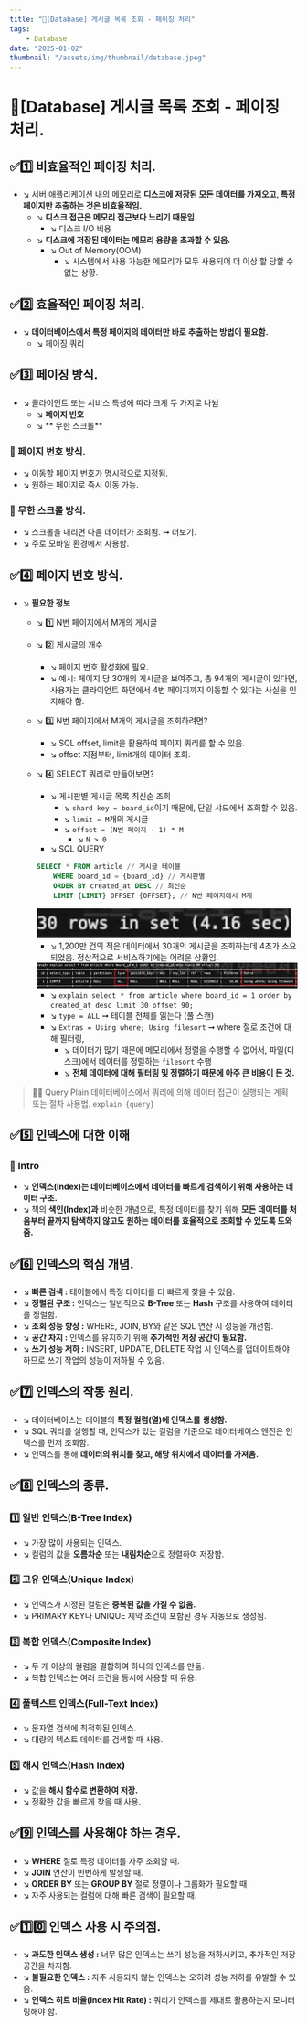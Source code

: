```yaml
---
title: "💾[Database] 게시글 목록 조회 - 페이징 처리"
tags:
    - Database
date: "2025-01-02"
thumbnail: "/assets/img/thumbnail/database.jpeg"
---
```


# 💾[Database] 게시글 목록 조회 - 페이징 처리.
## ✅1️⃣ 비효율적인 페이징 처리.
- ↘︎ 서버 애플리케이션 내의 메모리로 **디스크에 저장된 모든 데이터를 가져오고, 특정 페이지만 추출하는 것은 비효율적임.**
    - ↘︎ **디스크 접근은 메모리 접근보다 느리기 때문임.**
        - ↘︎ 디스크 I/O 비용
    - ↘︎ **디스크에 저장된 데이터는 메모리 용량을 초과할 수 있음.**
        - ↘︎ Out of Memory(OOM)
            - ↘︎ 시스템에서 사용 가능한 메모리가 모두 사용되어 더 이상 할 당할 수 없는 상황.
## ✅2️⃣ 효율적인 페이징 처리.
- ↘︎ **데이터베이스에서 특정 페이지의 데이터만 바로 추출하는 방법이 필요함.**
    - ↘︎ 페이징 쿼리
## ✅3️⃣ 페이징 방식.
- ↘︎ 클라이언트 또는 서비스 특성에 따라 크게 두 가지로 나뉨
    - ↘︎ **페이지 번호**
    - ↘︎ ** 무한 스크롤**
### 📌 페이지 번호 방식.
- ↘︎ 이동할 페이지 번호가 명시적으로 지정됨.
- ↘︎ 원하는 페이지로 즉시 이동 가능.
### 📌 무한 스크롤 방식.
- ↘︎ 스크롤을 내리면 다음 데이터가 조회됨. ➞ 더보기.
- ↘︎ 주로 모바일 환경에서 사용함.

## ✅4️⃣ 페이지 번호 방식.
- ↘︎ **필요한 정보**
    - ↘︎ 1️⃣ N번 페이지에서 M개의 게시글
    - ↘︎ 2️⃣ 게시글의 개수
        - ↘︎ 페이지 번호 활성화에 필요.
        - ↘︎ 예시: 페이지 당 30개의 게시글을 보여주고, 총 94개의 게시글이 있다면, 사용자는 클라이언트 화면에서 4번 페이지까지 이동할 수 있다는 사실을 인지해야 함.
    - ↘︎ 3️⃣ N번 페이지에서 M개의 게시글을 조회하려면?
        - ↘︎ SQL offset, limit을 활용하여 페이지 쿼리를 할 수 있음.
        - ↘︎ offset 지점부터, limit개의 데이터 조회.
    - ↘︎ 4️⃣ SELECT 쿼리로 만들어보면?
        - ↘︎ 게시판별 게시글 목록 최신순 조회
            - ↘︎ `shard key = board_id`이기 때문에, 단일 샤드에서 조회할 수 있음.
            - ↘︎ `limit = M`개의 게시글
            - ↘︎ `offset = (N번 페이지 - 1) * M`
                - ↘︎ `N > 0`
        - ↘︎ SQL QUERY
        ```sql
        SELECT * FROM article // 게시글 테이블
            WHERE board_id = {board_id} // 게시판별
            ORDER BY created_at DESC // 최신순
            LIMIT {LIMIT} OFFSET {OFFSET}; // N번 페이지에서 M개
        ```
        <img src = "https://github.com/devKobe24/images2/blob/main/DB/pagination-page.jpg?raw=true">
        
        - ↘︎ 1,200만 건의 적은 데이터에서 30개의 게시글을 조회하는데 4초가 소요되었음. 정상적으로 서비스하기에는 어려운 상황임.
        
        <img src = "https://github.com/devKobe24/images2/blob/main/DB/pagination-page-2.jpg?raw=true">
        
        - ↘︎ `explain select * from article where board_id = 1 order by created_at desc limit 30 offset 90;`
        - ↘︎ `type = ALL` ➞ 테이블 전체를 읽는다 (풀 스캔)
        - ↘︎ `Extras = Using where; Using filesort` ➞ where 절로 조건에 대해 필터링,
            - ↘︎ 데이터가 많기 때문에 메모리에서 정렬을 수행할 수 없어서, 파일(디스크)에서 데이터를 정렬하는 `filesort` 수행
            - ↘︎ **전체 데이터에 대해 필터링 및 정렬하기 때문에 아주 큰 비용이 든 것.**
        
> 🙋‍♂️ Query Plain
> 데이터베이스에서 쿼리에 의해 데이터 접근이 실행되는 계획 또는 절차 사용법.
> `explain {query}`

## ✅5️⃣ 인덱스에 대한 이해
### 📌 Intro
- ↘︎ **인덱스(Index)는 데이터베이스에서 데이터를 빠르게 검색하기 위해 사용하는 데이터 구조.**
- ↘︎ 책의 **색인(Index)과** 비슷한 개념으로, 특정 데이터를 찾기 위해 **모든 데이터를 처음부터 끝까지 탐색하지 않고도 원하는 데이터를 효율적으로 조회할 수 있도록 도와줌.**

## ✅6️⃣ 인덱스의 핵심 개념.
- ↘︎ **빠른 검색 :** 테이블에서 특정 데이터를 더 빠르게 찾을 수 있음.
- ↘︎ **정렬된 구조 :** 인덱스는 일반적으로 **B-Tree** 또는 **Hash** 구조를 사용하여 데이터를 정렬함.
- ↘︎ **조회 성능 향상 :** WHERE, JOIN, BY와 같은 SQL 연산 시 성능을 개선함.
- ↘︎ **공간 차지 :** 인덱스를 유지하기 위해 **추가적인 저장 공간이 필요함.**
- ↘︎ **쓰기 성능 저하 :** INSERT, UPDATE, DELETE 작업 시 인덱스를 업데이트해야 하므로 쓰기 작업의 성능이 저하될 수 있음.

## ✅7️⃣ 인덱스의 작동 원리.
- ↘︎ 데이터베이스는 테이블의 **특정 컬럼(열)에 인덱스를 생성함.**
- ↘︎ SQL 쿼리를 실행할 때, 인덱스가 있는 컬럼을 기준으로 데이터베이스 엔진은 인덱스를 먼저 조회함.
- ↘︎ 인덱스를 통해 **데이터의 위치를 찾고, 해당 위치에서 데이터를 가져옴.**

## ✅8️⃣ 인덱스의 종류.
### 1️⃣ 일반 인덱스(B-Tree Index)
- ↘︎ 가장 많이 사용되는 인덱스.
- ↘︎ 컬럼의 값을 **오름차순** 또는 **내림차순**으로 정렬하여 저장함.

### 2️⃣ 고유 인덱스(Unique Index)
- ↘︎ 인덱스가 지정된 컬럼은 **중복된 값을 가질 수 없음.**
- ↘︎ PRIMARY KEY나 UNIQUE 제약 조건이 포함된 경우 자동으로 생성됨.

### 3️⃣ 복합 인덱스(Composite Index)
- ↘︎ 두 개 이상의 컬럼을 결합하여 하나의 인덱스를 만듦.
- ↘︎ 복합 인덱스는 여러 조건을 동시에 사용할 때 유용.

### 4️⃣ 풀텍스트 인덱스(Full-Text Index)
- ↘︎ 문자열 검색에 최적화된 인덱스.
- ↘︎ 대량의 텍스트 데이터를 검색할 때 사용.

### 5️⃣ 해시 인덱스(Hash Index)
- ↘︎ 값을 **해시 함수로 변환하여 저장.**
- ↘︎ 정확한 값을 빠르게 찾을 때 사용.

## ✅9️⃣ 인덱스를 사용해야 하는 경우.
- ↘︎ **WHERE** 절로 특정 데이터를 자주 조회할 때.
- ↘︎ **JOIN** 연산이 빈번하게 발생할 때.
- ↘︎ **ORDER BY** 또는 **GROUP BY** 절로 정렬이나 그룹화가 필요할 때
- ↘︎ 자주 사용되는 컬럼에 대해 빠른 검색이 필요할 때.

## ✅1️⃣0️⃣ 인덱스 사용 시 주의점.
- ↘︎ **과도한 인덱스 생성 :** 너무 많은 인덱스는 쓰기 성능을 저하시키고, 추가적인 저장 공간을 차지함.
- ↘︎ **불필요한 인덱스 :** 자주 사용되지 않는 인덱스는 오히려 성능 저하를 유발할 수 있음.
- ↘︎ **인덱스 히트 비율(Index Hit Rate) :** 쿼리가 인덱스를 제대로 활용하는지 모니터링해야 함.
